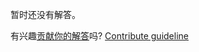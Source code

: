 
暂时还没有解答。

有兴趣[贡献你的解答](https://github.com/BFEdev/BFE.dev-solutions/blob/main/problem/validate-number-string-1_zh.md)吗? [Contribute guideline](https://github.com/BFEdev/BFE.dev-solutions#how-to-contribute)
